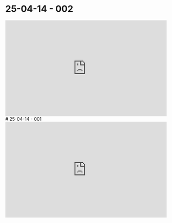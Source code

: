 # 25-04-14 - 002
<iframe height="300" style="width: 100%;" scrolling="no" title="P5 -  25-04-14 - 002" src="https://codepen.io/levoxtrip/embed/pvvzbra?default-tab=js" frameborder="no" loading="lazy" allowtransparency="true" allowfullscreen="true">
  See the Pen <a href="https://codepen.io/levoxtrip/pen/pvvzbra">
  P5 -  25-04-14 - 002</a> by levoxtrip (<a href="https://codepen.io/levoxtrip">@levoxtrip</a>)
  on <a href="https://codepen.io">CodePen</a>.
</iframe>
# 25-04-14 - 001
<iframe height="300" style="width: 100%;" scrolling="no" title="Untitled" src="https://codepen.io/levoxtrip/embed/ByyBzaj?default-tab=js%2Cresult" frameborder="no" loading="lazy" allowtransparency="true" allowfullscreen="true">
  See the Pen <a href="https://codepen.io/levoxtrip/pen/ByyBzaj">
  Untitled</a> by levoxtrip (<a href="https://codepen.io/levoxtrip">@levoxtrip</a>)
  on <a href="https://codepen.io">CodePen</a>.
</iframe>